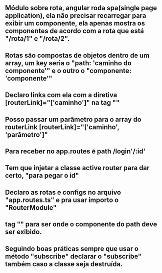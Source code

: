 ## Módulo sobre rota, angular roda spa(single page application), ela não precisar recarregar para exibir um componente, ela apenas mostra os componentes de acordo com a rota que está "/rota/1" e "/rota/2".

## Rotas são compostas de objetos dentro de um array, um key seria o "path: 'caminho do componente'" e o outro o "componente: 'componente'"

## Declaro links com ela com a diretiva [routerLink]="['caminho']" na tag "</a>"

## Posso passar um parâmetro para o array do routerLink [routerLink]="['caminho', 'parâmetro']"

## Para receber no app.routes é path /login'/:id'

## Tem que injetar a classe active router para dar certo, "para pegar o id"

## Declaro as rotas e configs no arquivo "app.routes.ts" e pra usar importo o "RouterModule"

## tag "</router-outlet>" para ser onde o componente do path deve ser exibido.

## Seguindo boas práticas sempre que usar o método "subscribe" declarar o "subscribe" também caso a classe seja destruída.
